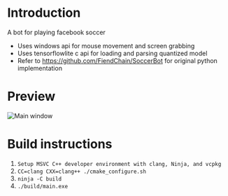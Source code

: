 # Introduction
A bot for playing facebook soccer 
- Uses windows api for mouse movement and screen grabbing
- Uses tensorflowlite c api for loading and parsing quantized model
- Refer to https://github.com/FiendChain/SoccerBot for original python implementation

# Preview
![Main window](docs/screenshot_v1.png)

# Build instructions
1. ```Setup MSVC C++ developer environment with clang, Ninja, and vcpkg```
2. ```CC=clang CXX=clang++ ./cmake_configure.sh```
3. ```ninja -C build```
4. ```./build/main.exe```